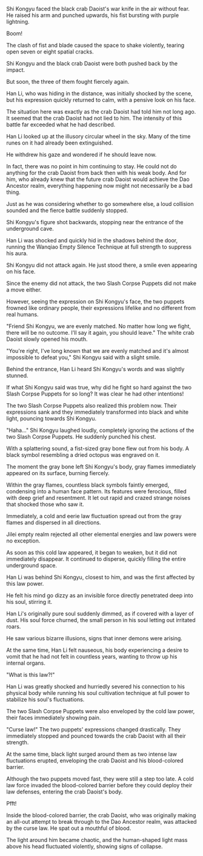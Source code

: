 Shi Kongyu faced the black crab Daoist's war knife in the air without fear. He raised his arm and punched upwards, his fist bursting with purple lightning.

Boom!

The clash of fist and blade caused the space to shake violently, tearing open seven or eight spatial cracks.

Shi Kongyu and the black crab Daoist were both pushed back by the impact. 

But soon, the three of them fought fiercely again.

Han Li, who was hiding in the distance, was initially shocked by the scene, but his expression quickly returned to calm, with a pensive look on his face.

The situation here was exactly as the crab Daoist had told him not long ago. It seemed that the crab Daoist had not lied to him. The intensity of this battle far exceeded what he had described.

Han Li looked up at the illusory circular wheel in the sky. Many of the time runes on it had already been extinguished.

He withdrew his gaze and wondered if he should leave now.

In fact, there was no point in him continuing to stay. He could not do anything for the crab Daoist from back then with his weak body. And for him, who already knew that the future crab Daoist would achieve the Dao Ancestor realm, everything happening now might not necessarily be a bad thing.

Just as he was considering whether to go somewhere else, a loud collision sounded and the fierce battle suddenly stopped.

Shi Kongyu's figure shot backwards, stopping near the entrance of the underground cave.

Han Li was shocked and quickly hid in the shadows behind the door, running the Wanqiao Empty Silence Technique at full strength to suppress his aura.

Shi Kongyu did not attack again. He just stood there, a smile even appearing on his face.

Since the enemy did not attack, the two Slash Corpse Puppets did not make a move either. 

However, seeing the expression on Shi Kongyu's face, the two puppets frowned like ordinary people, their expressions lifelike and no different from real humans.

"Friend Shi Kongyu, we are evenly matched. No matter how long we fight, there will be no outcome. I'll say it again, you should leave." The white crab Daoist slowly opened his mouth.

"You're right, I've long known that we are evenly matched and it's almost impossible to defeat you," Shi Kongyu said with a slight smile.

Behind the entrance, Han Li heard Shi Kongyu's words and was slightly stunned.

If what Shi Kongyu said was true, why did he fight so hard against the two Slash Corpse Puppets for so long? It was clear he had other intentions!

The two Slash Corpse Puppets also realized this problem now. Their expressions sank and they immediately transformed into black and white light, pouncing towards Shi Kongyu.

"Haha..." Shi Kongyu laughed loudly, completely ignoring the actions of the two Slash Corpse Puppets. He suddenly punched his chest.

With a splattering sound, a fist-sized gray bone flew out from his body. A black symbol resembling a dried octopus was engraved on it.

The moment the gray bone left Shi Kongyu's body, gray flames immediately appeared on its surface, burning fiercely.

Within the gray flames, countless black symbols faintly emerged, condensing into a human face pattern. Its features were ferocious, filled with deep grief and resentment. It let out rapid and crazed strange noises that shocked those who saw it.

Immediately, a cold and eerie law fluctuation spread out from the gray flames and dispersed in all directions.

Jilei empty realm rejected all other elemental energies and law powers were no exception.

As soon as this cold law appeared, it began to weaken, but it did not immediately disappear. It continued to disperse, quickly filling the entire underground space.

Han Li was behind Shi Kongyu, closest to him, and was the first affected by this law power.

He felt his mind go dizzy as an invisible force directly penetrated deep into his soul, stirring it.

Han Li's originally pure soul suddenly dimmed, as if covered with a layer of dust. His soul force churned, the small person in his soul letting out irritated roars.

He saw various bizarre illusions, signs that inner demons were arising.

At the same time, Han Li felt nauseous, his body experiencing a desire to vomit that he had not felt in countless years, wanting to throw up his internal organs.

"What is this law?!"

Han Li was greatly shocked and hurriedly severed his connection to his physical body while running his soul cultivation technique at full power to stabilize his soul's fluctuations.

The two Slash Corpse Puppets were also enveloped by the cold law power, their faces immediately showing pain.

"Curse law!" The two puppets' expressions changed drastically. They immediately stopped and pounced towards the crab Daoist with all their strength.

At the same time, black light surged around them as two intense law fluctuations erupted, enveloping the crab Daoist and his blood-colored barrier.

Although the two puppets moved fast, they were still a step too late. A cold law force invaded the blood-colored barrier before they could deploy their law defenses, entering the crab Daoist's body.

Pfft!

Inside the blood-colored barrier, the crab Daoist, who was originally making an all-out attempt to break through to the Dao Ancestor realm, was attacked by the curse law. He spat out a mouthful of blood.

The light around him became chaotic, and the human-shaped light mass above his head fluctuated violently, showing signs of collapse.
